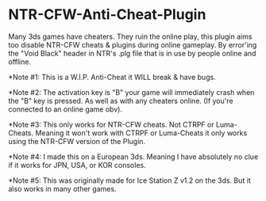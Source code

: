 # NTR-CFW-Anti-Cheat-Plugin
Many 3ds games have cheaters. They ruin the online play, this plugin aims too disable NTR-CFW cheats & plugins during online gameplay. By error'ing the "Void Black" header in NTR's .plg file that is in use by people online and offline.


*Note #1: This is a W.I.P. Anti-Cheat it WILL break & have bugs.

*Note #2: The activation key is "B" your game will immediately crash when the "B" key is pressed. As well as with any cheaters online. (If you're connected to an online game obv).

*Note #3: This only works for NTR-CFW cheats. Not CTRPF or Luma-Cheats. Meaning it won't work with CTRPF or Luma-Cheats it only works using the NTR-CFW version of the Plugin.

*Note #4: I made this on a European 3ds. Meaning I have absolutely no clue if it works for JPN, USA, or KOR consoles.

*Note #5: This was originally made for Ice Station Z v1.2 on the 3ds. But it also works in many other games.
